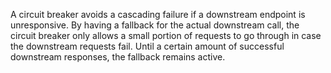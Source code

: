 A circuit breaker avoids a cascading failure if a downstream endpoint is unresponsive. By having a fallback for the actual downstream call, the circuit breaker only allows a small portion of requests to go through in case the downstream requests fail. Until a certain amount of successful downstream responses, the fallback remains active.
